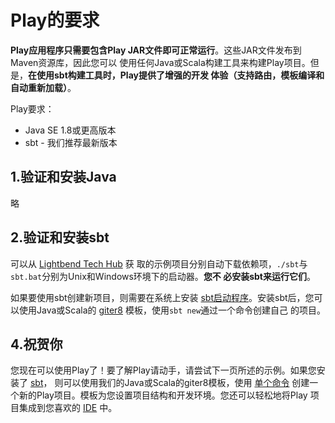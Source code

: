 Play的要求
================================================================================
**Play应用程序只需要包含Play JAR文件即可正常运行**。这些JAR文件发布到Maven资源库，因此您可以
使用任何Java或Scala构建工具来构建Play项目。但是，**在使用sbt构建工具时，Play提供了增强的开发
体验（支持路由，模板编译和自动重新加载）**。

Play要求：
+ Java SE 1.8或更高版本
+ sbt - 我们推荐最新版本

## 1.验证和安装Java
略

## 2.验证和安装sbt
可以从 [Lightbend Tech Hub](https://developer.lightbend.com/start/?group=play) 获
取的示例项目分别自动下载依赖项，`./sbt`与`sbt.bat`分别为Unix和Windows环境下的启动器。**您不
必安装sbt来运行它们**。

如果要使用sbt创建新项目，则需要在系统上安装 [sbt启动程序](https://www.scala-sbt.org/download.html?_ga=2.17897145.1815938763.1568251405-1868267436.1568251405)。安装sbt后，您可以使用Java或Scala的
[giter8](http://www.foundweekends.org/giter8/) 模板，使用`sbt new`通过一个命令创建自己
的项目。

## 4.祝贺你
您现在可以使用Play了！要了解Play请动手，请尝试下一页所述的示例。如果您安装了
 [sbt](https://www.scala-sbt.org/1.x/docs/Setup.html?_ga=2.260634125.1815938763.1568251405-1868267436.1568251405)，
 则可以使用我们的Java或Scala的giter8模板，使用 [单个命令](https://www.playframework.com/documentation/2.7.x/NewApplication) 创建一个新的Play项目。模板为您设置项目结构和开发环境。您还可以轻松地将Play
 项目集成到您喜欢的 [IDE](https://www.playframework.com/documentation/2.7.x/IDE) 中。